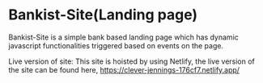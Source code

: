 # Bankist-Site(Landing page)
Bankist-Site is a simple bank based landing page which has dynamic javascript functionalities triggered based on events on the page.

Live version of site:
This site is hoisted by using Netlify, the live version of the site can be found here,
https://clever-jennings-176cf7.netlify.app/
